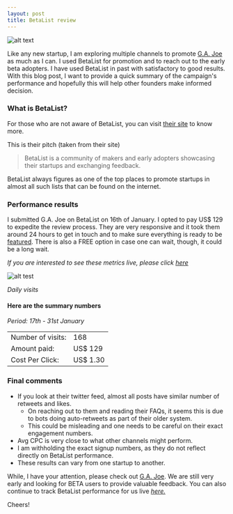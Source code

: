 ```yaml
---
layout: post
title: BetaList review  
---
```


![alt text](https://s3-us-west-2.amazonaws.com/gajoe/blog/gajoe-blog-betalist-review.png "BetaList review for G.A. Joe")

Like any new startup, I am exploring multiple channels to promote [G.A. Joe](https://gajoe.co?utm_source=blog&utm_medium=betalist) as much as I can. I used BetaList for promotion and to reach out to the early beta adopters. I have used BetaList in past with satisfactory to good results. With this blog post, I want to provide a quick summary of the campaign's performance and hopefully this will help other founders make informed decision.

### What is BetaList?
For those who are not aware of BetaList, you can visit [their site](https://betalist.com) to know more. 

This is their pitch (taken from their site)

>BetaList is a community of makers and early adopters showcasing their startups and exchanging feedback.

BetaList always figures as one of the top places to promote startups in almost all such lists that can be found on the internet.

### Performance results

I submitted G.A. Joe on BetaList on 16th of January. I opted to pay US$ 129 to expedite the review process. They are very responsive and it took them around 24 hours to get in touch and to make sure everything is ready to be [featured](https://betalist.com/startups/g-a-joe). There is also a FREE option in case one can wait, though, it could be a long wait.

_If you are interested to see these metrics live, please click [here](https://gajoe.co/app/share/#/ayft-i3eR-5JwF)_

![alt test](https://s3-us-west-2.amazonaws.com/gajoe/blog/gajoe-blog-betalist-review-ctrs.png "Daily visit breakdown")

*Daily visits*

#### Here are the summary numbers

*Period: 17th - 31st January*

<table>
  <tr>
    <td>Number of visits: </td>
    <td>168</td>
  </tr>
  <tr>
    <td>Amount paid: </td>
    <td>US$ 129</td>
  </tr>
  <tr>
    <td>Cost Per Click: </td>
    <td>US$ 1.30</td>
  </tr>
</table>

### Final comments

+ If you look at their twitter feed, almost all posts have similar number of retweets and likes. 
	- On reaching out to them and reading their FAQs, it seems this is due to bots doing auto-retweets as part of their older system. 
	- This could be misleading and one needs to be careful on their exact engagement numbers.
+ Avg CPC is very close to what other channels might perform.
+ I am withholding the exact signup numbers, as they do not reflect directly on BetaList performance.
+ These results can vary from one startup to another.

While, I have your attention, please check out [G.A. Joe](https://gajoe.co?utm_source=blog&utm_medium=betalist). We are still very early and looking for BETA users to provide valuable feedback. You can also continue to track BetaList performance for us live _[here.](https://gajoe.co/app/share/#/ayft-i3eR-5JwF)_

Cheers!

